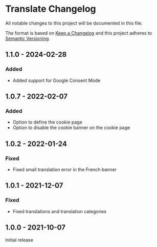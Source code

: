 # Translate Changelog

All notable changes to this project will be documented in this file.

The format is based on [Keep a Changelog](http://keepachangelog.com/) and this project adheres to [Semantic Versioning](http://semver.org/).

## 1.1.0 - 2024-02-28
### Added
- Added support for Google Consent Mode

## 1.0.7 - 2022-02-07
### Added
- Option to define the cookie page
- Option to disable the cookie banner on the cookie page


## 1.0.2 - 2022-01-24
### Fixed
- Fixed small translation error in the French banner


## 1.0.1 - 2021-12-07
### Fixed
- Fixed translations and translation categories

## 1.0.0 - 2021-10-07

Initial release

